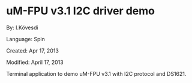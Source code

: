 # uM-FPU v3.1 I2C driver demo

By: I.Kövesdi

Language: Spin

Created: Apr 17, 2013

Modified: April 17, 2013

Terminal application to demo uM-FPU v3.1 with I2C protocol and DS1621.
